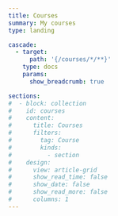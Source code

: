 ```yaml
---
title: Courses
summary: My courses
type: landing

cascade:
  - target:
      path: '{/courses/*/**}'
    type: docs
    params:
      show_breadcrumb: true

sections:
#  - block: collection
#    id: courses
#    content:
#      title: Courses
#      filters:
#        tag: Course
#        kinds:
#          - section
#    design:
#      view: article-grid
#      show_read_time: false
#      show_date: false
#      show_read_more: false
#      columns: 1
---
```


